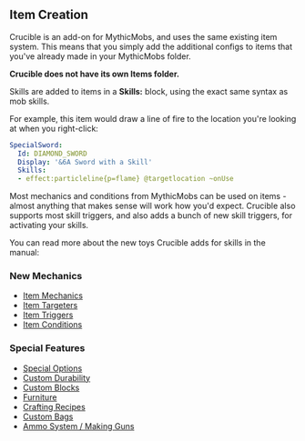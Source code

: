 Item Creation
-------------
Crucible is an add-on for MythicMobs, and uses the same existing item system. This means that you simply add the additional configs to items that you've already made in your MythicMobs folder.

**Crucible does not have its own Items folder.**

Skills are added to items in a **Skills:** block, using the exact same syntax as mob skills.

For example, this item would draw a line of fire to the location you're looking at when you right-click:
```yaml
SpecialSword:
  Id: DIAMOND_SWORD
  Display: '&6A Sword with a Skill'
  Skills:
  - effect:particleline{p=flame} @targetlocation ~onUse
```
Most mechanics and conditions from MythicMobs can be used on items - almost anything that makes sense will work how you'd expect. Crucible also supports most skill triggers, and also adds a bunch of new skill triggers, for activating your skills.

You can read more about the new toys Crucible adds for skills in the manual:

### New Mechanics
  * [Item Mechanics](Skills/Mechanics)
  * [Item Targeters](Skills/Targeters)
  * [Item Triggers](Skills/Triggers)
  * [Item Conditions](Skills/Conditions)
### Special Features
  * [Special Options](Options)
  * [Custom Durability](CustomDurability)
  * [Custom Blocks](Custom-Blocks)
  * [Furniture](Furniture)
  * [Crafting Recipes](Recipes)
  * [Custom Bags](Bags)
  * [Ammo System / Making Guns](Ammo)